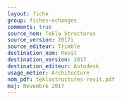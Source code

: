 ```yaml
--- 
layout: fiche 
group: fiches-echanges 
comments: true 
source_nom: Tekla Structures 
source_version: 2017i 
source_editeur: Trimble 
destination_nom: Revit 
destination_version: 2017 
destination_editeur: Autodesk 
usage_metier: Architecture 
nom_pdf: teklastructures-revit.pdf 
maj: Novembre 2017 
---
```

